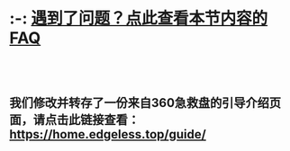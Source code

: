 # :-: [遇到了问题？点此查看本节内容的FAQ](进PE后黑屏.md) 

<br/>

<br/>

## 我们修改并转存了一份来自360急救盘的引导介绍页面，请点击此链接查看：https://home.edgeless.top/guide/